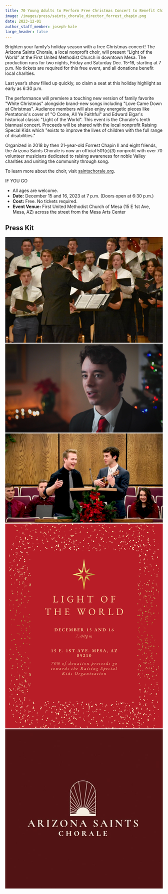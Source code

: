 ```yaml
---
title: 70 Young Adults to Perform Free Christmas Concert to Benefit Children
image: /images/press/saints_chorale_director_forrest_chapin.png
date: 2023-12-01
author_staff_member: joseph-hale
large_header: false
---
```


Brighten your family’s holiday season with a free Christmas concert! The Arizona Saints Chorale, a local nonprofit choir, will present “Light of the World” at the First United Methodist Church in downtown Mesa. The production runs for two nights, Friday and Saturday Dec. 15-16, starting at 7 p.m. No tickets are required for this free event, and all donations benefit local charities.

Last year’s show filled up quickly, so claim a seat at this holiday highlight as early as 6:30 p.m.

The performance will premiere a touching new version of family favorite "White Christmas" alongside brand-new songs including "Love Came Down at Christmas". Audience members will also enjoy energetic pieces like Pentatonix's cover of "O Come, All Ye Faithful" and Edward Elgar's historical classic "Light of the World".
This event is the Chorale's tenth biannual concert. Proceeds will be shared with the local nonprofit Raising Special Kids which "exists to improve the lives of children with the full range of disabilities."

Organized in 2018 by then 21-year-old Forrest Chapin II and eight friends, the Arizona Saints Chorale is now an official 501(c)(3) nonprofit with over 70 volunteer musicians dedicated to raising awareness for noble Valley charities and uniting the community through song.

To learn more about the choir, visit [saintschorale.org](https://saintschorale.org).

IF YOU GO
 - All ages are welcome.
 - **Date:** December 15 and 16, 2023 at 7 p.m. (Doors open at 6:30 p.m.)
 - **Cost:** Free. No tickets required.
 - **Event Venue:** First United Methodist Church of Mesa (15 E 1st Ave, Mesa, AZ) across the street from the Mesa Arts Center


## Press Kit

![](/images/press/saints_chorale_performance.jpg)
![](/images/press/saints_chorale_director_forrest_chapin.png)
![](/images/press/saints_chorale_beatboxing_ukelele.png)
![](/images/concerts/light-of-the-world.png)
![](/images/press/saints_chorale_logo.jpg)